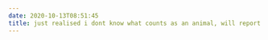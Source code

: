 ```yaml
---
date: 2020-10-13T08:51:45
title: just realised i dont know what counts as an animal, will report back
---
```


